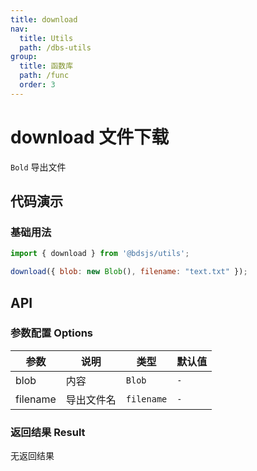 ```yaml
---
title: download
nav:
  title: Utils
  path: /dbs-utils
group:
  title: 函数库
  path: /func
  order: 3
---
```


# download 文件下载

`Bold` 导出文件

## 代码演示
### 基础用法
```js
import { download } from '@bdsjs/utils';

download({ blob: new Blob(), filename: "text.txt" });
```

## API

### 参数配置 Options

| 参数  | 说明    | 类型      | 默认值  |
| ----- | ----- | ----- | ----- |
| blob | 内容 | `Blob` | `-` |
| filename | 导出文件名 | `filename` | `-` |

### 返回结果 Result

无返回结果
